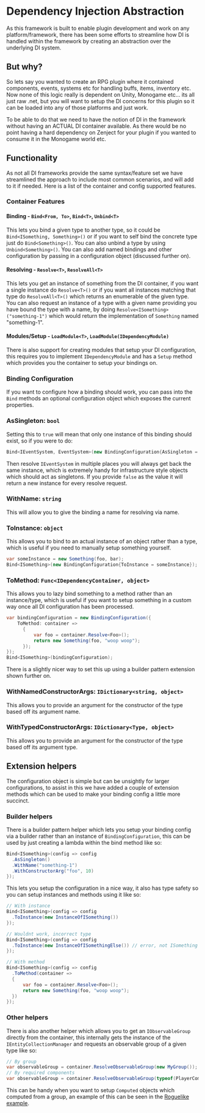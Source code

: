 # Dependency Injection Abstraction

As this framework is built to enable plugin development and work on any platform/framework, there has been some efforts to streamline how DI is handled within the framework by creating an abstraction over the underlying DI system.

## But why?

So lets say you wanted to create an RPG plugin where it contained components, events, systems etc for handling buffs, items, inventory etc. Now none of this logic really is dependent on Unity, Monogame etc... its all just raw .net, but you will want to setup the DI concerns for this plugin so it can be loaded into any of those platforms and just work.

To be able to do that we need to have the notion of DI in the framework without having an ACTUAL DI container available. As there would be no point having a hard dependency on Zenject for your plugin if you wanted to consume it in the Monogame world etc.

## Functionality

As not all DI frameworks provide the same syntax/feature set we have streamlined the approach to include most common scenarios, and will add to it if needed. Here is a list of the container and config supported features.

### Container Features

#### Binding - `Bind<From, To>`, `Bind<T>`, `Unbind<T>`

This lets you bind a given type to another type, so it could be `Bind<ISomething, Something>()` or if you want to self bind the concrete type just do `Bind<Something>()`. You can also unbind a type by using `Unbind<Something>()`. You can also add named bindings and other configuration by passing in a configuration object (discussed further on).

#### Resolving -  `Resolve<T>`, `ResolveAll<T>`

This lets you get an instance of something from the DI container, if you want a single instance do `Resolve<T>()` or if you want all instances matching that type do `ResolveAll<T>()` which returns an enumerable of the given type. You can also request an instance of a type with a given name providing you have bound the type with a name, by doing `Resolve<ISomething>("something-1")` which would return the implementation of `Something` named "something-1".

#### Modules/Setup - `LoadModule<T>`, `LoadModule(IDependencyModule)`

There is also support for creating modules that setup your DI configuration, this requires you to implement `IDependencyModule` and has a `Setup` method which provides you the container to setup your bindings on.

### Binding Configuration

If you want to configure how a binding should work, you can pass into the `Bind` methods an optional configuration object which exposes the current properties.

### AsSingleton: `bool`

Setting this to `true` will mean that only one instance of this binding should exist, so if you were to do:
```csharp
Bind<IEventSystem, EventSystem>(new BindingConfiguration{AsSingleton = true});
```
Then resolve `IEventSystem` in multiple places you will always get back the same instance, which is extremely handy for infrastructure style objects which should act as singletons. If you provide `false` as the value it will return a new instance for every resolve request.

### WithName: `string`

This will allow you to give the binding a name for resolving via name.

### ToInstance: `object`

This allows you to bind to an actual instance of an object rather than a type, which is useful if you need to manually setup something yourself.

```csharp
var someInstance = new Something(foo, bar);
Bind<ISomething>(new BindingConfiguration{ToInstance = someInstance});
```

### ToMethod: `Func<IDependencyContainer, object>`

This allows you to lazy bind something to a method rather than an instance/type, which is useful if you want to setup something in a custom way once all DI configuration has been processed.

```csharp
var bindingConfiguration = new BindingConfiguration({
    ToMethod: container =>
      {
          var foo = container.Resolve<Foo>();
          return new Something(foo, "woop woop");
      });
});
Bind<ISomething>(bindingConfiguration);
```

There is a slightly nicer way to set this up using a builder pattern extension shown further on.

### WithNamedConstructorArgs: `IDictionary<string, object>`

This allows you to provide an argument for the constructor of the type based off its argument name.


### WithTypedConstructorArgs: `IDictionary<Type, object>`

This allows you to provide an argument for the constructor of the type based off its argument type.

## Extension helpers

The configuration object is simple but can be unsightly for larger configurations, to assist in this we have added a couple of extension methods which can be used to make your binding config a little more succinct.

### Builder helpers

There is a builder pattern helper which lets you setup your binding config via a builder rather than an instance of `BindingConfiguration`, this can be used by just creating a lambda within the bind method like so:

```csharp
Bind<ISomething>(config => config
  .AsSingleton()
  .WithName("something-1")
  .WithConstructorArg("foo", 10)
});
```

This lets you setup the configuration in a nice way, it also has type safety so you can setup instances and methods using it like so:

```csharp
// With instance
Bind<ISomething>(config => config
  .ToInstance(new InstanceOfISomething())
});

// Wouldnt work, incorrect type
Bind<ISomething>(config => config
  .ToInstance(new InstanceOfISomethingElse()) // error, not ISomething
});

// With method
Bind<ISomething>(config => config
  .ToMethod(container =>
  {
      var foo = container.Resolve<Foo>();
      return new Something(foo, "woop woop");
  })
});
```

### Other helpers

There is also another helper which allows you to get an `IObservableGroup` directly from the container, this internally gets the instance of the `IEntityCollectionManager` and requests an observable group of a given type like so:

```csharp
// By group
var observableGroup = container.ResolveObservableGroup(new MyGroup());
// By required components
var observableGroup = container.ResolveObservableGroup(typeof(PlayerComponent));
```

This can be handy when you want to setup `Computed` objects which computed from a group, an example of this can be seen in the [Roguelike example](https://github.com/EcsRx/ecsrx.roguelike2d/blob/master/Assets/Game/Modules/ComputedModule.cs).